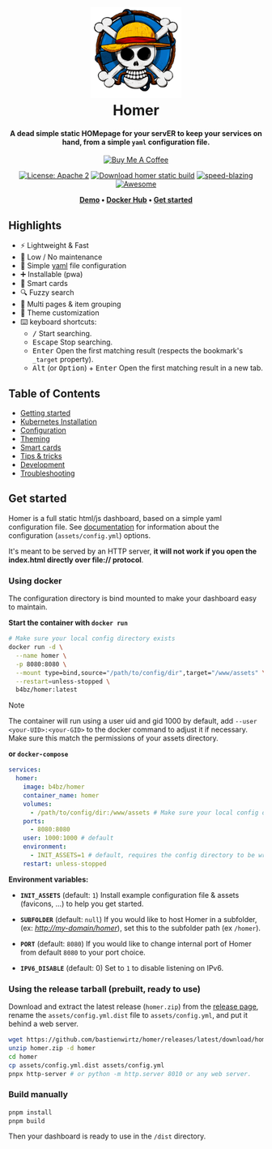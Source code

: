 <h1 align="center">
 <img
  width="180"
  alt="Homer's donut"
  src="https://raw.githubusercontent.com//bastienwirtz/homer/main/public/logo.png">
    <br/>
    Homer
</h1>

<h4 align="center">
 A dead simple static <strong>HOM</strong>epage for your serv<strong>ER</strong> to keep your services on hand, from a simple <code>yaml</code> configuration file.
</h4>
<p align="center">
  <a href="https://www.buymeacoffee.com/bastien" target="_blank"><img src="https://cdn.buymeacoffee.com/buttons/default-yellow.png" alt="Buy Me A Coffee" height="41" width="174"></a>
<p>
<p align="center">
 <a href="https://opensource.org/licenses/Apache-2.0"><img
  alt="License: Apache 2"
  src="https://img.shields.io/badge/License-Apache%202.0-blue.svg"></a>
  <a href="https://github.com/bastienwirtz/homer/releases/latest/download/homer.zip"><img
  alt="Download homer static build"
  src="https://img.shields.io/badge/Download-homer.zip-orange"></a>
 <a href="https://twitter.com/acdlite/status/974390255393505280"><img
  alt="speed-blazing"
  src="https://img.shields.io/badge/speed-blazing%20%F0%9F%94%A5-red"></a>
 <a href="https://github.com/awesome-selfhosted/awesome-selfhosted"><img
  alt="Awesome"
  src="https://cdn.rawgit.com/sindresorhus/awesome/d7305f38d29fed78fa85652e3a63e154dd8e8829/media/badge.svg"></a>
</p>

<p align="center">
 <strong>
  <a href="https://homer-demo.netlify.app">Demo</a>
  •
  <a href="https://hub.docker.com/r/b4bz/homer">Docker Hub</a>
  •
  <a href="#get-started">Get started</a>
 </strong>
</p>

## Highlights

- ⚡️ Lightweight & Fast
- 🥱 Low / No maintenance
- 📄 Simple [yaml](http://yaml.org/) file configuration
- ➕ Installable (pwa)
- 🧠 Smart cards
- 🔍️ Fuzzy search
- 📂 Multi pages & item grouping
- 🎨 Theme customization
- ⌨️ keyboard shortcuts:
  - <kbd>/</kbd> Start searching.
  - <kbd>Escape</kbd> Stop searching.
  - <kbd>Enter</kbd> Open the first matching result (respects the bookmark's `_target` property).
  - <kbd>Alt</kbd> (or <kbd>Option</kbd>) + <kbd>Enter</kbd> Open the first matching result in a new tab.

## Table of Contents

- [Getting started](#get-started)
- [Kubernetes Installation](docs/kubernetes.md)
- [Configuration](docs/configuration.md)
- [Theming](docs/theming.md)
- [Smart cards](docs/customservices.md)
- [Tips & tricks](docs/tips-and-tricks.md)
- [Development](docs/development.md)
- [Troubleshooting](docs/troubleshooting.md)

## Get started

Homer is a full static html/js dashboard, based on a simple yaml configuration file. See [documentation](docs/configuration.md) for information about the configuration (`assets/config.yml`) options.

It's meant to be served by an HTTP server, **it will not work if you open the index.html directly over file:// protocol**.

### Using docker

The configuration directory is bind mounted to make your dashboard easy to maintain.

**Start the container with `docker run`**

```sh
# Make sure your local config directory exists
docker run -d \
  --name homer \
  -p 8080:8080 \
  --mount type=bind,source="/path/to/config/dir",target="/www/assets" \
  --restart=unless-stopped \
  b4bz/homer:latest
```

> [!NOTE]  
> The container will run using a user uid and gid 1000 by default, add `--user <your-UID>:<your-GID>` to the docker command to adjust it if necessary. Make sure this match the permissions of your assets directory.

**or `docker-compose`**

```yaml
services:
  homer:
    image: b4bz/homer
    container_name: homer
    volumes:
      - /path/to/config/dir:/www/assets # Make sure your local config directory exists
    ports:
      - 8080:8080
    user: 1000:1000 # default
    environment:
      - INIT_ASSETS=1 # default, requires the config directory to be writable for the container user (see user option)
    restart: unless-stopped
```

**Environment variables:**

- **`INIT_ASSETS`** (default: `1`)
Install example configuration file & assets (favicons, ...) to help you get started.

- **`SUBFOLDER`** (default: `null`)
If you would like to host Homer in a subfolder, (ex: *<http://my-domain/homer>*), set this to the subfolder path (ex `/homer`).

- **`PORT`** (default: `8080`)
If you would like to change internal port of Homer from default `8080` to your port choice.

- **`IPV6_DISABLE`** (default: 0)
Set to `1` to disable listening on IPv6.

### Using the release tarball (prebuilt, ready to use)

Download and extract the latest release (`homer.zip`) from the [release page](https://github.com/bastienwirtz/homer/releases), rename the `assets/config.yml.dist` file to `assets/config.yml`, and put it behind a web server.

```sh
wget https://github.com/bastienwirtz/homer/releases/latest/download/homer.zip
unzip homer.zip -d homer
cd homer
cp assets/config.yml.dist assets/config.yml
pnpx http-server # or python -m http.server 8010 or any web server.
```

### Build manually

```sh
pnpm install
pnpm build
```

Then your dashboard is ready to use in the `/dist` directory.
